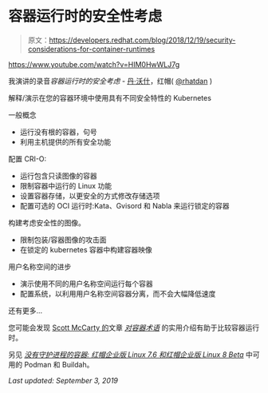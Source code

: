 # 容器运行时的安全性考虑

> 原文：<https://developers.redhat.com/blog/2018/12/19/security-considerations-for-container-runtimes>

https://www.youtube.com/watch?v=HIM0HwWLJ7g

我演讲的录音*容器运行时的安全考虑* - [丹·沃什](https://developers.redhat.com/blog/author/rhatdan/)，红帽( [@rhatdan](https://twitter.com/rhatdan) )

解释/演示在您的容器环境中使用具有不同安全特性的 Kubernetes

一般概念

*   运行没有根的容器，句号
*   利用主机提供的所有安全功能

配置 CRI-O:

*   运行包含只读图像的容器
*   限制容器中运行的 Linux 功能
*   设置容器存储，以更安全的方式修改存储选项
*   配置可选的 OCI 运行时:Kata、Gvisord 和 Nabla 来运行锁定的容器

构建考虑安全性的图像。

*   限制包装/容器图像的攻击面
*   在锁定的 kubernetes 容器中构建容器映像

用户名称空间的进步

*   演示使用不同的用户名称空间运行每个容器
*   配置系统，以利用用户名称空间容器分离，而不会大幅降低速度

还有更多...

您可能会发现 [Scott McCarty 的](https://developers.redhat.com/blog/author/fatherlinux/)文章 [*对容器术语*](https://developers.redhat.com/blog/2018/02/22/container-terminology-practical-introduction/) 的实用介绍有助于比较容器运行时。

另见 [*没有守护进程的容器:* *红帽企业版 Linux 7.6 和红帽企业版 Linux 8 Beta*](https://developers.redhat.com/blog/2018/11/20/buildah-podman-containers-without-daemons/) 中可用的 Podman 和 Buildah。

*Last updated: September 3, 2019*